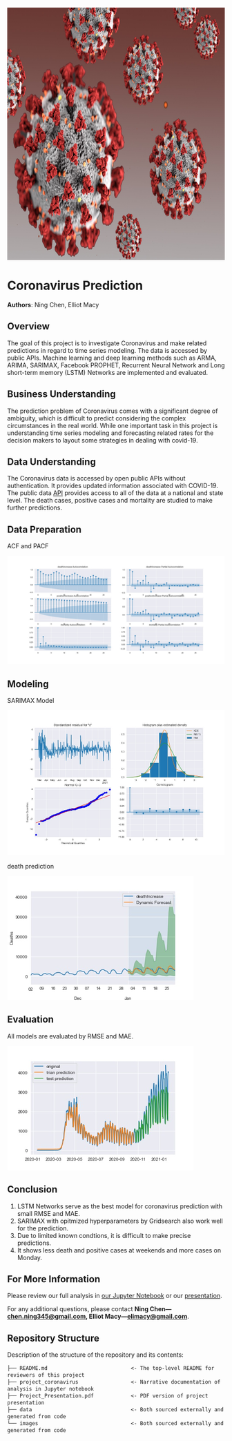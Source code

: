 <p>
<img src="images/Coronavirus.jpg" width="900" height="585">
</p>

# Coronavirus Prediction

**Authors**: Ning Chen, Elliot Macy

## Overview
The goal of this project is to investigate Coronavirus and make related predictions in regard to time series modeling. The data is accessed by public APIs. Machine learning and deep learning methods such as ARMA, ARIMA, SARIMAX, Facebook PROPHET, Recurrent Neural Network and Long short-term memory (LSTM) Networks are implemented and evaluated.


## Business Understanding

The prediction problem of Coronavirus comes with a significant degree of ambiguity, which is difficult to predict considering the complex circumstances in the real world. While one important task in this project is understanding time series modeling and forecasting related rates for the decision makers to layout some strategies in dealing with covid-19.




## Data Understanding
The Coronavirus data is accessed by open public APIs without authentication. It provides updated information associated with COVID-19. The public data [API](https://github.com/ghcn345/Coronavirus-Research) provides access to all of the data at a national and state level. The death cases, positive cases and mortality are studied to make further predictions. 


## Data Preparation
ACF and PACF 

![graph](/images/acf.jpeg)


## Modeling

SARIMAX Model 

![graph](/images/sarimax.jpeg)

death prediction 

![graph](/images/death.jpeg)

## Evaluation
All models are evaluated by RMSE and MAE.

![graph](/images/lstm.jpeg)

## Conclusion
1. LSTM Networks serve as the best model for coronavirus prediction with small RMSE and MAE. 
2. SARIMAX with opitmized hyperparameters by Gridsearch also work well for the prediction. 
3. Due to limited known condtions, it is difficult to make precise predictions. 
4. It shows less death and positive cases at weekends and more cases on Monday.


## For More Information

Please review our full analysis in [our Jupyter Notebook](https://github.com/ghcn345/Coronavirus-Prediction/blob/master/project_coronavirus.ipynb) or our [presentation](https://github.com/ghcn345/Coronavirus-Prediction/blob/master/Presentation.pdf).

For any additional questions, please contact **Ning Chen—chen.ning345@gmail.com, Elliot Macy—elimacy@gmail.com**.

## Repository Structure

Description of the structure of the repository and its contents:

```
├── README.md                           <- The top-level README for reviewers of this project
├── project_coronavirus                 <- Narrative documentation of analysis in Jupyter notebook
├── Project_Presentation.pdf            <- PDF version of project presentation
├── data                                <- Both sourced externally and generated from code
└── images                              <- Both sourced externally and generated from code

```
